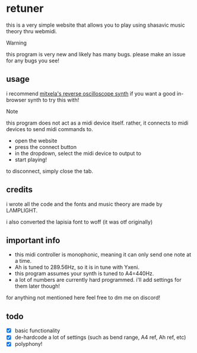 # retuner

this is a very simple website that allows you to play using shasavic music theory thru webmidi.

> [!WARNING]
> this program is very new and likely has many bugs.
> please make an issue for any bugs you see!

## usage

i recommend [mitxela's reverse oscilloscope synth](https://mitxela.com/other/scope/latest/index.html) if you want a good in-browser synth to try this with!

> [!NOTE]
> this program does not act as a midi device itself. rather, it connects to midi devices to send midi commands to.

- open the website
- press the connect button
- in the dropdown, select the midi device to output to
- start playing!

to disconnect, simply close the tab.

## credits

i wrote all the code and the fonts and music theory are made by LΛMPLIGHT.

i also converted the lapisia font to woff (it was otf originally)

## important info

- this midi controller is monophonic, meaning it can only send one note at a time.
- Ah is tuned to 289.56Hz, so it is in tune with Yxeni.
- this program assumes your synth is tuned to A4=440Hz.
- a lot of numbers are currently hard programmed. i'll add settings for them later though!

for anything not mentioned here feel free to dm me on discord!

## todo
- [x] basic functionality
- [x] de-hardcode a lot of settings (such as bend range, A4 ref, Ah ref, etc)
- [x] polyphony!
